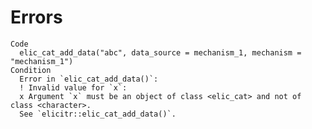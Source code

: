 # Errors

    Code
      elic_cat_add_data("abc", data_source = mechanism_1, mechanism = "mechanism_1")
    Condition
      Error in `elic_cat_add_data()`:
      ! Invalid value for `x`:
      x Argument `x` must be an object of class <elic_cat> and not of class <character>.
      See `elicitr::elic_cat_add_data()`.

